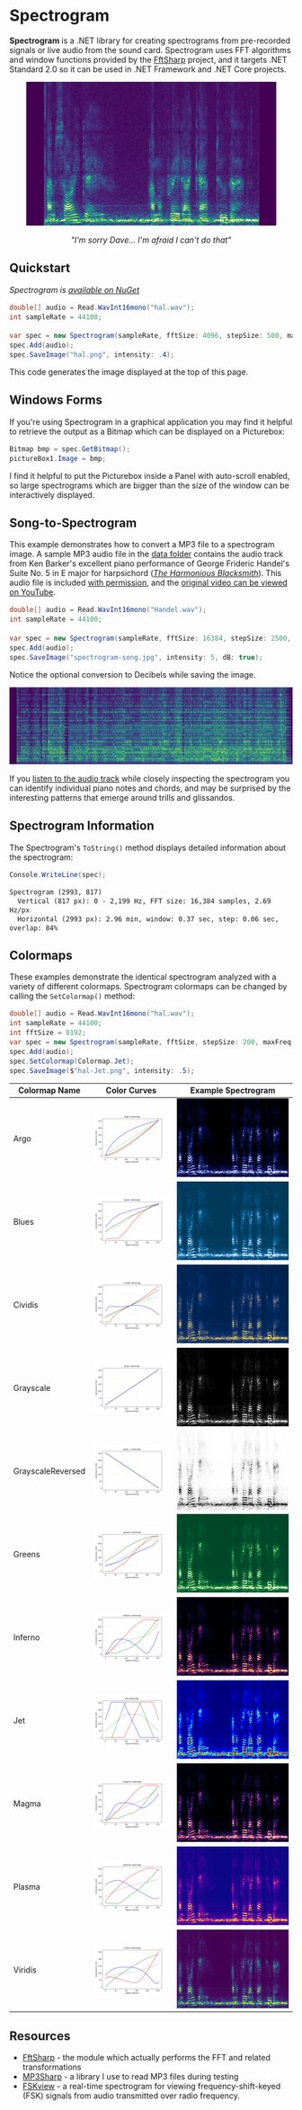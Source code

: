 # Spectrogram
**Spectrogram** is a .NET library for creating spectrograms from pre-recorded signals or live audio from the sound card.  Spectrogram uses FFT algorithms and window functions provided by the [FftSharp](https://github.com/swharden/FftSharp) project, and it targets .NET Standard 2.0 so it can be used in .NET Framework and .NET Core projects.

<div align="center">

![](dev/spectrogram.png)

_"I'm sorry Dave... I'm afraid I can't do that"_

</div>


## Quickstart

_Spectrogram is [available on NuGet](https://www.nuget.org/packages/Spectrogram)_

```cs
double[] audio = Read.WavInt16mono("hal.wav");
int sampleRate = 44100;

var spec = new Spectrogram(sampleRate, fftSize: 4096, stepSize: 500, maxFreq: 3000);
spec.Add(audio);
spec.SaveImage("hal.png", intensity: .4);
```

This code generates the image displayed at the top of this page.

## Windows Forms

If you're using Spectrogram in a graphical application you may find it helpful to retrieve the output as a Bitmap which can be displayed on a Picturebox:

```cs
Bitmap bmp = spec.GetBitmap();
pictureBox1.Image = bmp;
```

I find it helpful to put the Picturebox inside a Panel with auto-scroll enabled, so large spectrograms which are bigger than the size of the window can be interactively displayed.

## Song-to-Spectrogram

This example demonstrates how to convert a MP3 file to a spectrogram image. A sample MP3 audio file in the [data folder](data) contains the audio track from Ken Barker's excellent piano performance of George Frideric Handel's Suite No. 5 in E major for harpsichord ([_The Harmonious Blacksmith_](https://en.wikipedia.org/wiki/The_Harmonious_Blacksmith)). This audio file is included [with permission](dev/Handel%20-%20Air%20and%20Variations.txt), and the [original video can be viewed on YouTube](https://www.youtube.com/watch?v=Mza-xqk770k).

```cs
double[] audio = Read.WavInt16mono("Handel.wav");
int sampleRate = 44100;

var spec = new Spectrogram(sampleRate, fftSize: 16384, stepSize: 2500, maxFreq: 2200);
spec.Add(audio);
spec.SaveImage("spectrogram-song.jpg", intensity: 5, dB: true);
```

Notice the optional conversion to Decibels while saving the image.

![](dev/spectrogram-song.jpg)

If you [listen to the audio track](https://www.youtube.com/watch?v=Mza-xqk770k) while closely inspecting the spectrogram you can identify individual piano notes and chords, and may be surprised by the interesting patterns that emerge around trills and glissandos.

## Spectrogram Information

The Spectrogram's `ToString()` method displays detailed information about the spectrogram:

```cs
Console.WriteLine(spec);
```
```
Spectrogram (2993, 817)
  Vertical (817 px): 0 - 2,199 Hz, FFT size: 16,384 samples, 2.69 Hz/px
  Horizontal (2993 px): 2.96 min, window: 0.37 sec, step: 0.06 sec, overlap: 84%
```

## Colormaps

These examples demonstrate the identical spectrogram analyzed with a variety of different colormaps. Spectrogram colormaps can be changed by calling the `SetColormap()` method:

```cs
double[] audio = Read.WavInt16mono("hal.wav");
int sampleRate = 44100;
int fftSize = 8192;
var spec = new Spectrogram(sampleRate, fftSize, stepSize: 200, maxFreq: 3000);
spec.Add(audio);
spec.SetColormap(Colormap.Jet);
spec.SaveImage($"hal-Jet.png", intensity: .5);
```

Colormap Name | Color Curves | Example Spectrogram
---|---|---
Argo | ![](dev/colormap/analyzed2/argo.png) | ![](dev/graphics/hal-Argo.png)
Blues | ![](dev/colormap/analyzed2/blues.png) | ![](dev/graphics/hal-Blues.png)
Cividis | ![](dev/colormap/analyzed2/cividis.png) | ![](dev/graphics/hal-Cividis.png)
Grayscale | ![](dev/colormap/analyzed2/gray.png) | ![](dev/graphics/hal-Grayscale.png)
GrayscaleReversed | ![](dev/colormap/analyzed2/gray_r.png) | ![](dev/graphics/hal-GrayscaleReversed.png)
Greens | ![](dev/colormap/analyzed2/greens.png) | ![](dev/graphics/hal-Greens.png)
Inferno | ![](dev/colormap/analyzed2/inferno.png) | ![](dev/graphics/hal-Inferno.png)
Jet | ![](dev/colormap/analyzed2/jet.png) | ![](dev/graphics/hal-Jet.png)
Magma | ![](dev/colormap/analyzed2/magma.png) | ![](dev/graphics/hal-Magma.png)
Plasma | ![](dev/colormap/analyzed2/plasma.png) | ![](dev/graphics/hal-Plasma.png)
Viridis | ![](dev/colormap/analyzed2/viridis.png) | ![](dev/graphics/hal-Viridis.png)

## Resources
* [FftSharp](https://github.com/swharden/FftSharp) - the module which actually performs the FFT and related transformations
* [MP3Sharp](https://github.com/ZaneDubya/MP3Sharp) - a library I use to read MP3 files during testing
* [FSKview](https://github.com/swharden/FSKview) - a real-time spectrogram for viewing frequency-shift-keyed (FSK) signals from audio transmitted over radio frequency.